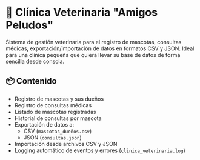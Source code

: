 # 🐾 Clínica Veterinaria "Amigos Peludos"

Sistema de gestión veterinaria para el registro de mascotas, consultas médicas, exportación/importación de datos en formatos CSV y JSON. Ideal para una clínica pequeña 
que quiera llevar su base de datos de forma sencilla desde consola.

## 📦 Contenido

- Registro de mascotas y sus dueños
- Registro de consultas médicas
- Listado de mascotas registradas
- Historial de consultas por mascota
- Exportación de datos a:
  - CSV (`mascotas_dueños.csv`)
  - JSON (`consultas.json`)
- Importación desde archivos CSV y JSON
- Logging automático de eventos y errores (`clinica_veterinaria.log`)

